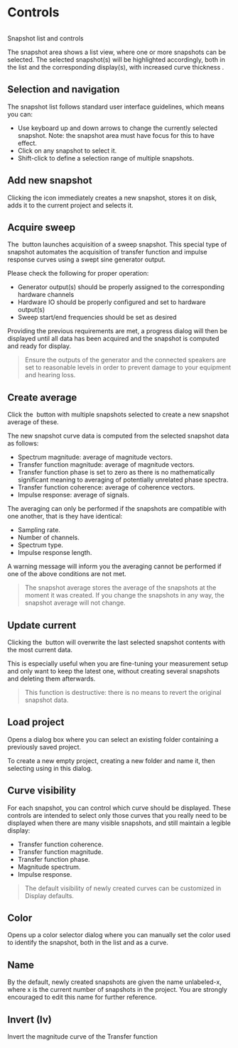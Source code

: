 # Controls
<image name="Snapshots"
filename="C:\Sources\Flux\FluxtAnalyzer\Software\FluxTAnalyzer\Documents\graphics\New Screenshots\added\Snapshots.png"></image>

Snapshot list and controls

The snapshot area shows a list view, where one or more snapshots can be selected. The selected
snapshot(s) will be highlighted accordingly, both in the list and the corresponding display(s), with
increased curve thickness .

## Selection and navigation
The snapshot list follows standard user interface guidelines, which means you can:

* Use keyboard up and down arrows to change the currently selected snapshot. Note: the
snapshot area must have focus for this to have effect.
* Click on any snapshot to select it.
* Shift-click to define a selection range of multiple snapshots.

## Add new snapshot
Clicking the icon immediately creates a new snapshot, stores it on disk, adds it to the
current project and selects it.

## Acquire sweep
The <image name="Sweep"
filename="C:\Sources\Flux\FluxtAnalyzer\Software\FluxTAnalyzer\RES\Sweep.png"></image> button
launches acquisition of a sweep snapshot. This special type of snapshot automates the
acquisition of transfer function and impulse response curves using a swept sine generator
output.

Please check the following for proper operation:

* <link type="document" target="Output">Generator output</link>(s) should be properly assigned to the corresponding hardware channels
* <link type="document" target="Hardware IO">Hardware IO</link> should be properly configured and set to hardware output(s)
* <link type="document" target="Sweep start/end frequencies">Sweep start/end frequencies</link> should be set as desired

Providing the previous requirements are met, a progress dialog will then be displayed until all
data has been acquired and the snapshot is computed and ready for display.

> Ensure the outputs of the generator and the connected speakers are set to
reasonable levels in order to prevent damage to your equipment and hearing loss.

## Create average
Click the <image name="Average"
filename="C:\Sources\Flux\FluxtAnalyzer\Software\FluxTAnalyzer\RES\Average.png"></image> button
with multiple snapshots selected to create a new snapshot average of these.

The new snapshot curve data is computed from the selected snapshot data as follows:

* Spectrum magnitude: average of magnitude vectors.
* Transfer function magnitude: average of magnitude vectors.
* Transfer function phase is set to zero as there is no mathematically significant meaning
to averaging of potentially unrelated phase spectra.
* Transfer function coherence: average of coherence vectors.
* Impulse response: average of signals.


The averaging can only be performed if the snapshots are compatible with one another, that is
they have identical:

* Sampling rate.
* Number of channels.
* Spectrum type.
* Impulse response length.


A warning message will inform you the averaging cannot be performed if one of the above
conditions are not met.

> The snapshot average stores the average of the snapshots at the moment it was created. If
you change the snapshots in any way, the snapshot average will not change.

## Update current
Clicking the <image name="Update"
filename="C:\Sources\Flux\FluxtAnalyzer\Software\FluxTAnalyzer\RES\Update.png"></image> button
will overwrite the last selected snapshot contents with the most current data.

This is especially useful when you are fine-tuning your measurement setup and only want to keep
the latest one, without creating several snapshots and deleting them afterwards.

> This function is destructive: there is no means to revert the original
snapshot data.

## Load project
Opens a dialog box where you can select an existing folder containing a previously saved
project.

To create a new empty project, creating a new folder and name it, then selecting using in this
dialog.

## Curve visibility
For each snapshot, you can control which curve should be displayed. These controls are
intended to select only those curves that you really need to be displayed when there are many
visible snapshots, and still maintain a legible display:

* Transfer function coherence.
* Transfer function magnitude.
* Transfer function phase.
* <link type="document" target="Magnitude">Magnitude</link> spectrum.
* Impulse response.

> The default visibility of newly created curves can be customized in <link
type="document" target="Display defaults">Display defaults</link>.

## Color
Opens up a color selector dialog where you can manually set the color used to identify the
snapshot, both in the list and as a curve.

## Name
By the default, newly created snapshots are given the name <c>unlabeled-x</c>, where <c>x</c> is
the current number of snapshots in the project. You are strongly encouraged to edit this name
for further reference.

## Invert (Iv)
Invert the magnitude curve of the Transfer function
